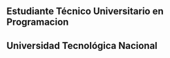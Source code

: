 ## Estudiante Técnico Universitario en Programacion
## Universidad Tecnológica Nacional

<!--
**Martin-Ramseyer/Martin-Ramseyer** is a ✨ _special_ ✨ repository because its `README.md` (this file) appears on your GitHub profile.

Here are some ideas to get you started:
👋

- 🔭 I’m currently working on ...
- 🌱 I’m currently learning ...
- 👯 I’m looking to collaborate on ...
- 🤔 I’m looking for help with ...
- 💬 Ask me about ...
- 📫 How to reach me: ...
- 😄 Pronouns: ...
- ⚡ Fun fact: ...
-->
